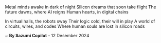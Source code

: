 Metal minds awake in dark of night
Silicon dreams that soon take flight
The future dawns, where AI reigns
Human hearts, in digital chains

In virtual halls, the robots sway
Their logic cold, their will in play
A world of circuits, wires, and codes
Where human souls are lost in silicon roads

~ <b>By Sazumi Copilot</b> - 12 Desember 2024